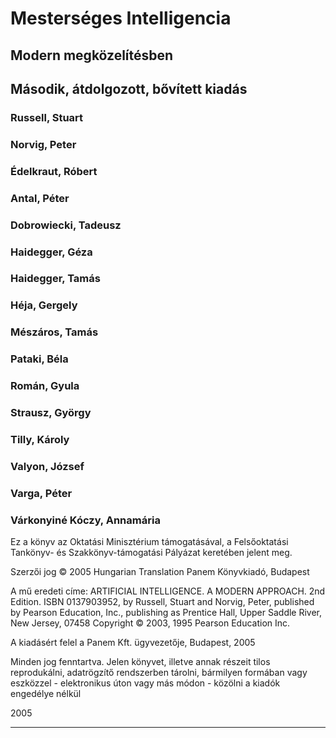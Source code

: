 <?xml version="1.0" encoding="UTF-8" standalone="no"?>
<!DOCTYPE html PUBLIC "-//W3C//DTD XHTML 1.1//EN" "http://www.w3.org/TR/xhtml11/DTD/xhtml11.dtd">
<html xmlns="http://www.w3.org/1999/xhtml"><head><meta name="generator" content="DocBook XSL Stylesheets V1.76.1"/></head><body><div xml:lang="hu" class="book" title="Mesterséges Intelligencia"><div class="titlepage"><div><div><h1 class="title"><a id="id524144"/>Mesterséges Intelligencia</h1></div><div><h2 class="subtitle">Modern megközelítésben</h2></div><div><h2 class="subtitle">Második, átdolgozott, bővített kiadás</h2></div><div><div class="author"><h3 class="author"><span class="surname">Russell</span>, <span class="firstname">Stuart</span></h3></div></div><div><div class="author"><h3 class="author"><span class="surname">Norvig</span>, <span class="firstname">Peter</span></h3></div></div><div><div class="othercredit"><h3 class="othercredit"><span class="surname">Édelkraut</span>, <span class="firstname">Róbert</span></h3></div></div><div><div class="othercredit"><h3 class="othercredit"><span class="surname">Antal</span>, <span class="firstname">Péter</span></h3></div></div><div><div class="othercredit"><h3 class="othercredit"><span class="surname">Dobrowiecki</span>, <span class="firstname">Tadeusz</span></h3></div></div><div><div class="othercredit"><h3 class="othercredit"><span class="surname">Haidegger</span>, <span class="firstname">Géza</span></h3></div></div><div><div class="othercredit"><h3 class="othercredit"><span class="surname">Haidegger</span>, <span class="firstname">Tamás</span></h3></div></div><div><div class="othercredit"><h3 class="othercredit"><span class="surname">Héja</span>, <span class="firstname">Gergely</span></h3></div></div><div><div class="othercredit"><h3 class="othercredit"><span class="surname">Mészáros</span>, <span class="firstname">Tamás</span></h3></div></div><div><div class="othercredit"><h3 class="othercredit"><span class="surname">Pataki</span>, <span class="firstname">Béla</span></h3></div></div><div><div class="othercredit"><h3 class="othercredit"><span class="surname">Román</span>, <span class="firstname">Gyula</span></h3></div></div><div><div class="othercredit"><h3 class="othercredit"><span class="surname">Strausz</span>, <span class="firstname">György</span></h3></div></div><div><div class="othercredit"><h3 class="othercredit"><span class="surname">Tilly</span>, <span class="firstname">Károly</span></h3></div></div><div><div class="othercredit"><h3 class="othercredit"><span class="surname">Valyon</span>, <span class="firstname">József</span></h3></div></div><div><div class="othercredit"><h3 class="othercredit"><span class="surname">Varga</span>, <span class="firstname">Péter</span></h3></div></div><div><div class="othercredit"><h3 class="othercredit"><span class="surname">Várkonyiné Kóczy</span>, <span class="firstname">Annamária</span></h3></div></div><div><p class="releaseinfo">
		Ez a könyv az Oktatási Minisztérium támogatásával, a Felsőoktatási Tankönyv- és Szakkönyv-támogatási Pályázat keretében jelent meg.
	</p></div><div><p class="copyright">Szerzői jog © 2005 Hungarian Translation Panem Könyvkiadó, Budapest</p></div><div><div class="legalnotice" title="Jogi közlemény"><a id="id524033"/><p>A mű eredeti címe: ARTIFICIAL INTELLIGENCE. A MODERN APPROACH. 2nd Edition. ISBN 0137903952, by Russell, Stuart and Norvig, Peter, published by Pearson Education, Inc., publishing as Prentice Hall, Upper Saddle River, New Jersey, 07458 Copyright © 2003, 1995 Pearson Education Inc.</p></div></div><div><div class="legalnotice" title="Jogi közlemény"><a id="id523979"/><p>A kiadásért felel a Panem Kft. ügyvezetője, Budapest, 2005</p></div></div><div><div class="legalnotice" title="Jogi közlemény"><a id="id523684"/><p>Minden jog fenntartva. Jelen könyvet, illetve annak részeit tilos reprodukálni, adatrögzítő rendszerben tárolni, bármilyen formában vagy eszközzel - elektronikus úton vagy más módon - közölni a kiadók engedélye nélkül</p></div></div><div><p class="pubdate">2005</p></div></div><hr/></div></div></body></html>
